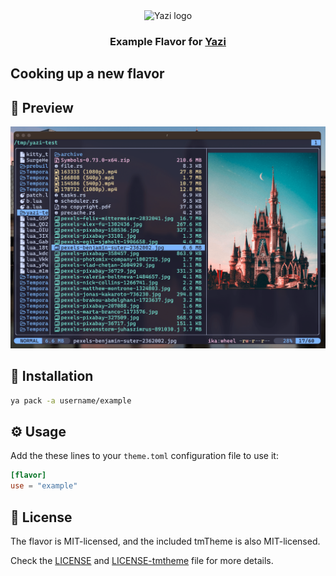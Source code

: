 <div align="center">
  <img src="https://github.com/sxyazi/yazi/blob/main/assets/logo.png?raw=true" alt="Yazi logo" width="20%">
</div>

<h3 align="center">
 Example Flavor for <a href="https://github.com/sxyazi/yazi">Yazi</a>
</h3>

## Cooking up a new flavor

## 👀 Preview

<img src="preview.png" width="600" />

## 🎨 Installation

<!-- Please replace "username/example" with your repository name. -->

```bash
ya pack -a username/example
```

## ⚙️ Usage

Add the these lines to your `theme.toml` configuration file to use it:

<!-- Please replace "example" with your flavor name. -->

```toml
[flavor]
use = "example"
```

## 📜 License

The flavor is MIT-licensed, and the included tmTheme is also MIT-licensed.

Check the [LICENSE](LICENSE) and [LICENSE-tmtheme](LICENSE-tmtheme) file for more details.
